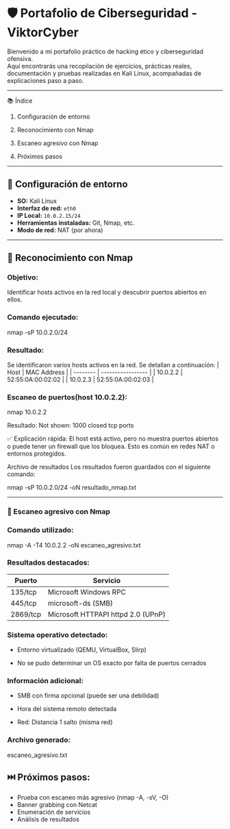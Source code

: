 # 🛡️ Portafolio de Ciberseguridad - ViktorCyber

Bienvenido a mi portafolio práctico de hacking ético y ciberseguridad ofensiva.  
Aquí encontrarás una recopilación de ejercicios, prácticas reales, documentación y pruebas realizadas en Kali Linux, acompañadas de explicaciones paso a paso.

---

📚 Índice
1. Configuración de entorno

2. Reconocimiento con Nmap

3. Escaneo agresivo con Nmap

4. Próximos pasos

---

## 🧰 Configuración de entorno

- **SO:** Kali Linux
- **Interfaz de red:** `eth0`
- **IP Local:** `10.0.2.15/24`
- **Herramientas instaladas:** Git, Nmap, etc.
- **Modo de red:** NAT (por ahora)

---

## 🔎 Reconocimiento con Nmap

### Objetivo:

Identificar hosts activos en la red local y descubrir puertos abiertos en ellos.

### Comando ejecutado:

nmap -sP 10.0.2.0/24


### Resultado:
Se identificaron varios hosts activos en la red. Se detallan a continuación:
| Host     | MAC Address       |
| -------- | ----------------- |
| 10.0.2.2 | 52:55:0A:00:02:02 |
| 10.0.2.3 | 52:55:0A:00:02:03 |


### Escaneo de puertos(host 10.0.2.2):
nmap 10.0.2.2


Resultado:
Not shown: 1000 closed tcp ports

✅ Explicación rápida:
El host está activo, pero no muestra puertos abiertos o puede tener un firewall que los bloquea. Esto es común en redes NAT o entornos protegidos.

Archivo de resultados
Los resultados fueron guardados con el siguiente comando:

nmap -sP 10.0.2.0/24 -oN resultado_nmap.txt

---

### 🔎 Escaneo agresivo con Nmap

### Comando utilizado:
nmap -A -T4 10.0.2.2 -oN escaneo_agresivo.txt


### Resultados destacados:
| Puerto   | Servicio                           |
| -------- | ---------------------------------- |
| 135/tcp  | Microsoft Windows RPC              |
| 445/tcp  | microsoft-ds (SMB)                 |
| 2869/tcp | Microsoft HTTPAPI httpd 2.0 (UPnP) |

### Sistema operativo detectado:

- Entorno virtualizado (QEMU, VirtualBox, Slirp)

- No se pudo determinar un OS exacto por falta de puertos cerrados

### Información adicional:

- SMB con firma opcional (puede ser una debilidad)

- Hora del sistema remoto detectada

- Red: Distancia 1 salto (misma red)


### Archivo generado:
escaneo_agresivo.txt

## ⏭️ Próximos pasos:
- Prueba con escaneo más agresivo (nmap -A, -sV, -O)
- Banner grabbing con Netcat
- Enumeración de servicios
- Análisis de resultados
